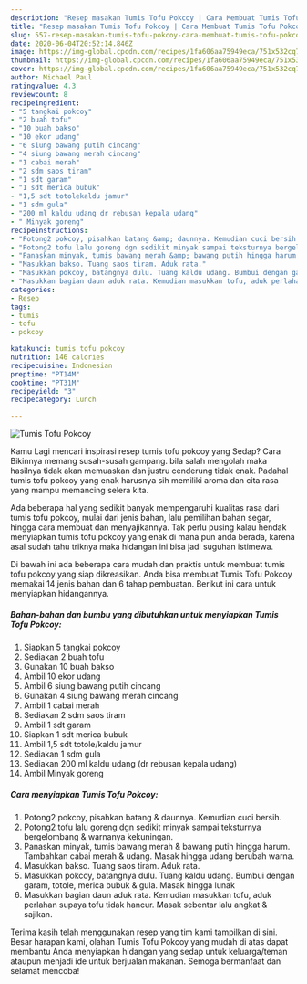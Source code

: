 ```yaml
---
description: "Resep masakan Tumis Tofu Pokcoy | Cara Membuat Tumis Tofu Pokcoy Yang Enak Dan Lezat"
title: "Resep masakan Tumis Tofu Pokcoy | Cara Membuat Tumis Tofu Pokcoy Yang Enak Dan Lezat"
slug: 557-resep-masakan-tumis-tofu-pokcoy-cara-membuat-tumis-tofu-pokcoy-yang-enak-dan-lezat
date: 2020-06-04T20:52:14.846Z
image: https://img-global.cpcdn.com/recipes/1fa606aa75949eca/751x532cq70/tumis-tofu-pokcoy-foto-resep-utama.jpg
thumbnail: https://img-global.cpcdn.com/recipes/1fa606aa75949eca/751x532cq70/tumis-tofu-pokcoy-foto-resep-utama.jpg
cover: https://img-global.cpcdn.com/recipes/1fa606aa75949eca/751x532cq70/tumis-tofu-pokcoy-foto-resep-utama.jpg
author: Michael Paul
ratingvalue: 4.3
reviewcount: 8
recipeingredient:
- "5 tangkai pokcoy"
- "2 buah tofu"
- "10 buah bakso"
- "10 ekor udang"
- "6 siung bawang putih cincang"
- "4 siung bawang merah cincang"
- "1 cabai merah"
- "2 sdm saos tiram"
- "1 sdt garam"
- "1 sdt merica bubuk"
- "1,5 sdt totolekaldu jamur"
- "1 sdm gula"
- "200 ml kaldu udang dr rebusan kepala udang"
- " Minyak goreng"
recipeinstructions:
- "Potong2 pokcoy, pisahkan batang &amp; daunnya. Kemudian cuci bersih."
- "Potong2 tofu lalu goreng dgn sedikit minyak sampai teksturnya bergelombang &amp; warnanya kekuningan."
- "Panaskan minyak, tumis bawang merah &amp; bawang putih hingga harum. Tambahkan cabai merah &amp; udang. Masak hingga udang berubah warna."
- "Masukkan bakso. Tuang saos tiram. Aduk rata."
- "Masukkan pokcoy, batangnya dulu. Tuang kaldu udang. Bumbui dengan garam, totole, merica bubuk &amp; gula. Masak hingga lunak"
- "Masukkan bagian daun aduk rata. Kemudian masukkan tofu, aduk perlahan supaya tofu tidak hancur. Masak sebentar lalu angkat &amp; sajikan."
categories:
- Resep
tags:
- tumis
- tofu
- pokcoy

katakunci: tumis tofu pokcoy 
nutrition: 146 calories
recipecuisine: Indonesian
preptime: "PT14M"
cooktime: "PT31M"
recipeyield: "3"
recipecategory: Lunch

---
```



![Tumis Tofu Pokcoy](https://img-global.cpcdn.com/recipes/1fa606aa75949eca/751x532cq70/tumis-tofu-pokcoy-foto-resep-utama.jpg)

Kamu Lagi mencari inspirasi resep tumis tofu pokcoy yang Sedap? Cara Bikinnya memang susah-susah gampang. bila salah mengolah maka hasilnya tidak akan memuaskan dan justru cenderung tidak enak. Padahal tumis tofu pokcoy yang enak harusnya sih memiliki aroma dan cita rasa yang mampu memancing selera kita.

Ada beberapa hal yang sedikit banyak mempengaruhi kualitas rasa dari tumis tofu pokcoy, mulai dari jenis bahan, lalu pemilihan bahan segar, hingga cara membuat dan menyajikannya. Tak perlu pusing kalau hendak menyiapkan tumis tofu pokcoy yang enak di mana pun anda berada, karena asal sudah tahu triknya maka hidangan ini bisa jadi suguhan istimewa.




Di bawah ini ada beberapa cara mudah dan praktis untuk membuat tumis tofu pokcoy yang siap dikreasikan. Anda bisa membuat Tumis Tofu Pokcoy memakai 14 jenis bahan dan 6 tahap pembuatan. Berikut ini cara untuk menyiapkan hidangannya.

<!--inarticleads1-->

##### Bahan-bahan dan bumbu yang dibutuhkan untuk menyiapkan Tumis Tofu Pokcoy:

1. Siapkan 5 tangkai pokcoy
1. Sediakan 2 buah tofu
1. Gunakan 10 buah bakso
1. Ambil 10 ekor udang
1. Ambil 6 siung bawang putih cincang
1. Gunakan 4 siung bawang merah cincang
1. Ambil 1 cabai merah
1. Sediakan 2 sdm saos tiram
1. Ambil 1 sdt garam
1. Siapkan 1 sdt merica bubuk
1. Ambil 1,5 sdt totole/kaldu jamur
1. Sediakan 1 sdm gula
1. Sediakan 200 ml kaldu udang (dr rebusan kepala udang)
1. Ambil  Minyak goreng




<!--inarticleads2-->

##### Cara menyiapkan Tumis Tofu Pokcoy:

1. Potong2 pokcoy, pisahkan batang &amp; daunnya. Kemudian cuci bersih.
1. Potong2 tofu lalu goreng dgn sedikit minyak sampai teksturnya bergelombang &amp; warnanya kekuningan.
1. Panaskan minyak, tumis bawang merah &amp; bawang putih hingga harum. Tambahkan cabai merah &amp; udang. Masak hingga udang berubah warna.
1. Masukkan bakso. Tuang saos tiram. Aduk rata.
1. Masukkan pokcoy, batangnya dulu. Tuang kaldu udang. Bumbui dengan garam, totole, merica bubuk &amp; gula. Masak hingga lunak
1. Masukkan bagian daun aduk rata. Kemudian masukkan tofu, aduk perlahan supaya tofu tidak hancur. Masak sebentar lalu angkat &amp; sajikan.




Terima kasih telah menggunakan resep yang tim kami tampilkan di sini. Besar harapan kami, olahan Tumis Tofu Pokcoy yang mudah di atas dapat membantu Anda menyiapkan hidangan yang sedap untuk keluarga/teman ataupun menjadi ide untuk berjualan makanan. Semoga bermanfaat dan selamat mencoba!
